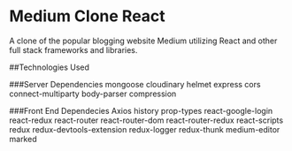 # Medium Clone React
A clone of the popular blogging website Medium utilizing React and other full stack frameworks and libraries.

##Technologies Used

###Server Dependencies 
mongoose
cloudinary
helmet
express
cors
connect-multiparty
body-parser
compression

###Front End Dependecies
Axios
history
prop-types
react-google-login
react-redux
react-router
react-router-dom
react-router-redux
react-scripts
redux
redux-devtools-extension
redux-logger
redux-thunk
medium-editor
marked
